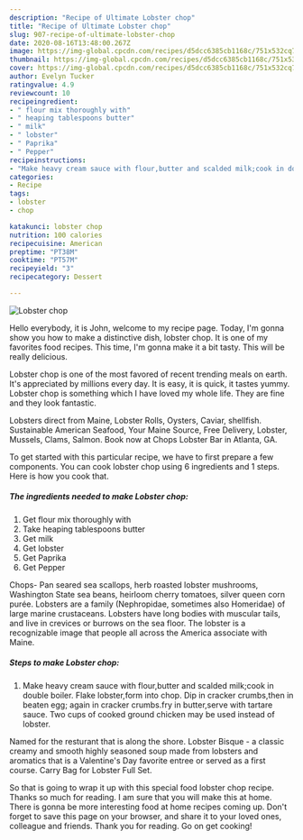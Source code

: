 ```yaml
---
description: "Recipe of Ultimate Lobster chop"
title: "Recipe of Ultimate Lobster chop"
slug: 907-recipe-of-ultimate-lobster-chop
date: 2020-08-16T13:48:00.267Z
image: https://img-global.cpcdn.com/recipes/d5dcc6385cb1168c/751x532cq70/lobster-chop-recipe-main-photo.jpg
thumbnail: https://img-global.cpcdn.com/recipes/d5dcc6385cb1168c/751x532cq70/lobster-chop-recipe-main-photo.jpg
cover: https://img-global.cpcdn.com/recipes/d5dcc6385cb1168c/751x532cq70/lobster-chop-recipe-main-photo.jpg
author: Evelyn Tucker
ratingvalue: 4.9
reviewcount: 10
recipeingredient:
- " flour mix thoroughly with"
- " heaping tablespoons butter"
- " milk"
- " lobster"
- " Paprika"
- " Pepper"
recipeinstructions:
- "Make heavy cream sauce with flour,butter and scalded milk;cook in double boiler. Flake lobster,form into chop. Dip in cracker crumbs,then in beaten egg; again in cracker crumbs.fry in butter,serve with tartare sauce. Two cups of cooked ground chicken may be used instead of lobster."
categories:
- Recipe
tags:
- lobster
- chop

katakunci: lobster chop 
nutrition: 100 calories
recipecuisine: American
preptime: "PT38M"
cooktime: "PT57M"
recipeyield: "3"
recipecategory: Dessert

---
```



![Lobster chop](https://img-global.cpcdn.com/recipes/d5dcc6385cb1168c/751x532cq70/lobster-chop-recipe-main-photo.jpg)

Hello everybody, it is John, welcome to my recipe page. Today, I'm gonna show you how to make a distinctive dish, lobster chop. It is one of my favorites food recipes. This time, I'm gonna make it a bit tasty. This will be really delicious.

Lobster chop is one of the most favored of recent trending meals on earth. It's appreciated by millions every day. It is easy, it is quick, it tastes yummy. Lobster chop is something which I have loved my whole life. They are fine and they look fantastic.

Lobsters direct from Maine, Lobster Rolls, Oysters, Caviar, shellfish. Sustainable American Seafood, Your Maine Source, Free Delivery, Lobster, Mussels, Clams, Salmon. Book now at Chops Lobster Bar in Atlanta, GA.


To get started with this particular recipe, we have to first prepare a few components. You can cook lobster chop using 6 ingredients and 1 steps. Here is how you cook that.

<!--inarticleads1-->

##### The ingredients needed to make Lobster chop:

1. Get  flour mix thoroughly with
1. Take  heaping tablespoons butter
1. Get  milk
1. Get  lobster
1. Get  Paprika
1. Get  Pepper


Chops- Pan seared sea scallops, herb roasted lobster mushrooms, Washington State sea beans, heirloom cherry tomatoes, silver queen corn purée. Lobsters are a family (Nephropidae, sometimes also Homeridae) of large marine crustaceans. Lobsters have long bodies with muscular tails, and live in crevices or burrows on the sea floor. The lobster is a recognizable image that people all across the America associate with Maine. 

<!--inarticleads2-->

##### Steps to make Lobster chop:

1. Make heavy cream sauce with flour,butter and scalded milk;cook in double boiler. Flake lobster,form into chop. Dip in cracker crumbs,then in beaten egg; again in cracker crumbs.fry in butter,serve with tartare sauce. Two cups of cooked ground chicken may be used instead of lobster.


Named for the resturant that is along the shore. Lobster Bisque - a classic creamy and smooth highly seasoned soup made from lobsters and aromatics that is a Valentine&#39;s Day favorite entree or served as a first course. Carry Bag for Lobster Full Set. 

So that is going to wrap it up with this special food lobster chop recipe. Thanks so much for reading. I am sure that you will make this at home. There is gonna be more interesting food at home recipes coming up. Don't forget to save this page on your browser, and share it to your loved ones, colleague and friends. Thank you for reading. Go on get cooking!
